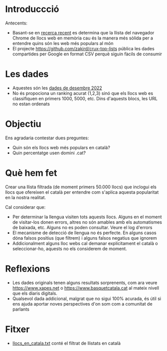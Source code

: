 

# Introduccció


Antecents:

* Basant-se en [recerca recent](https://zakird.com/papers/toplists.pdf) es determina que la llista del navegador Chrome de llocs web en memòria cau és la manera més sòlida per a entendre quins són les web més populars al món
* El projecte https://github.com/zakird/crux-top-lists pública les dades compartides per Google en format CSV perquè siguin fàcils de consumir
# Les dades

* Aquestes són les [dades de desembre 2022](https://raw.githubusercontent.com/jordimas/crux-top-lists-catalan/main/data/202211.csv)
* No és propociona un ranking acurat (1,2,3) sinó que els llocs web es classifiquen en primers 1000, 5000, etc. Dins d'aquests blocs, les URL no estan ordenats

# Objectiu

Ens agradaria contestar dues preguntes:
* Quin són els llocs web més populars en català?
* Quin percentatge usen domini .cat? 

# Què hem fet 

Crear una llista filtrada (de moment primers 50.000 llocs) que inclogui els llocs que ofereixen el català per entendre com s'aplica aquesta popularitat en la nostra realitat.

Cal considerar que:
* Per determinar la llengua visiten tots aquests llocs. Alguns en el moment de visitar-los donen errors, altres no són amables amb els automatismes de baixada, etc. Alguns no es poden consultar. Veure el log d'errors
* El mecanisme de detecció de llengua no és perfecte. En alguns casos dóna falsos positius (que filtrem) i alguns falsos negatius que ignorem
* Addicionalment alguns lloc webs cal demanar explícitament el català o seleccionar-ho, aquests no els considerem de moment.

# Reflexions

* Les dades originals tenen alguns resultats sorprenents, com ara veure https://www.xapes.net o https://www.basquetcatala.cat al mateix nivell que els diaris digitals. 
* Qualsevol dada addicional, malgrat que no sigui 100% acurada, és útil si ens ajuda aportar noves perspectives d'on som com a comunitat de parlants

# Fitxer

* [llocs_en_catala.txt](llocs_en_catala.txt) conté el filtrat de llistats en català






